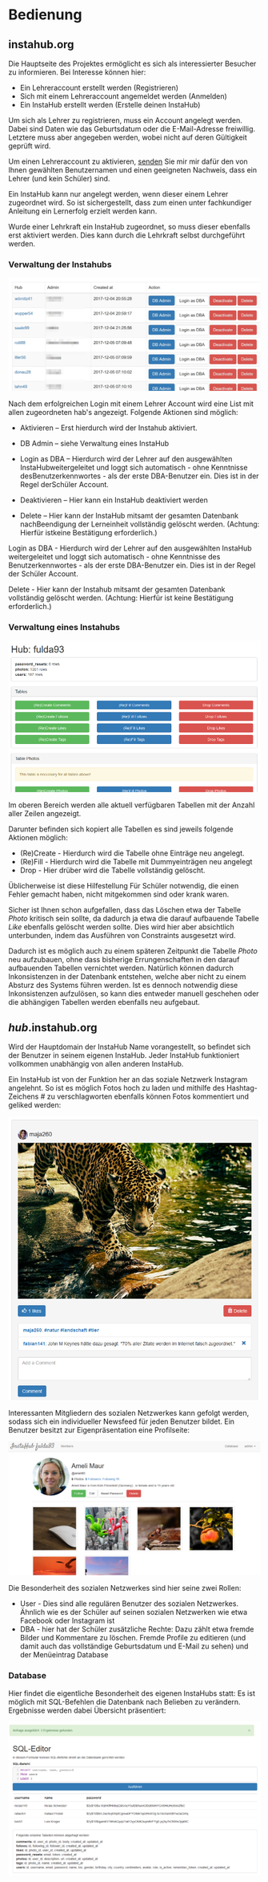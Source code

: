 # Bedienung

## instahub.org

Die Hauptseite des Projektes ermöglicht es sich als interessierter Besucher zu informieren. Bei Interesse können hier:

* Ein Lehreraccount erstellt werden (Registrieren)
* Sich mit einem Lehreraccount angemeldet werden (Anmelden)
* Ein InstaHub erstellt werden (Erstelle deinen InstaHub)

Um sich als Lehrer zu registrieren, muss ein Account angelegt werden. Dabei sind Daten wie das Geburtsdatum oder die E-Mail-Adresse freiwillig. Letztere muss aber angegeben werden, wobei nicht auf deren Gültigkeit geprüft wird. 

Um einen Lehreraccount zu aktivieren, [senden](https://wi-wissen.de/contact.php) Sie mir mir dafür den von Ihnen gewählten Benutzernamen und einen geeigneten Nachweis, dass ein Lehrer (und kein Schüler) sind.

Ein InstaHub kann nur angelegt werden, wenn dieser einem Lehrer zugeordnet wird. So ist sichergestellt, dass zum einen unter fachkundiger Anleitung ein Lernerfolg erzielt werden kann. 

Wurde einer Lehrkraft ein InstaHub zugeordnet, so muss dieser ebenfalls erst aktiviert werden. Dies kann durch die Lehrkraft selbst durchgeführt werden.



### Verwaltung der Instahubs

![hubs](img/hubs.jpg)

Nach dem erfolgreichen Login mit einem Lehrer Account wird eine List mit allen zugeordneten hab's angezeigt. Folgende Aktionen sind möglich:

 * Aktivieren – Erst hierdurch wird der Instahub aktiviert.

 * DB Admin – siehe Verwaltung eines InstaHub

 * Login as DBA – Hierdurch wird der Lehrer auf den ausgewählten InstaHubweitergeleitet und loggt sich automatisch - ohne Kenntnisse desBenutzerkennwortes - als der erste DBA-Benutzer ein. Dies ist in der Regel derSchüler Account.

 * Deaktivieren – Hier kann ein InstaHub deaktiviert werden

 * Delete – Hier kann der InstaHub mitsamt der gesamten Datenbank nachBeendigung der Lerneinheit vollständig gelöscht werden. (Achtung: Hierfür istkeine Bestätigung erforderlich.) 

Login as DBA - Hierdurch wird der Lehrer auf den ausgewählten InstaHub weitergeleitet und loggt sich automatisch - ohne Kenntnisse des Benutzerkennwortes - als der erste DBA-Benutzer ein. Dies ist in der Regel der Schüler Account.

Delete - Hier kann der Instahub mitsamt der gesamten Datenbank vollständig gelöscht werden. (Achtung: Hierfür ist keine Bestätigung erforderlich.) 



### Verwaltung eines Instahubs

![InstaHub Admin](img/hubadmin.png)

Im oberen Bereich werden alle aktuell verfügbaren Tabellen mit der Anzahl aller Zeilen angezeigt.

Darunter befinden sich kopiert alle Tabellen es sind jeweils folgende Aktionen möglich:

* (Re)Create - Hierdurch wird die Tabelle ohne Einträge neu angelegt.
* (Re)Fill - Hierdurch wird die Tabelle mit Dummyeinträgen neu angelegt
* Drop - Hier drüber wird die Tabelle vollständig gelöscht.

Üblicherweise ist diese Hilfestellung Für Schüler notwendig, die einen Fehler gemacht haben, nicht mitgekommen sind oder krank waren.

Sicher ist Ihnen schon aufgefallen, dass das Löschen etwa der Tabelle *Photo* kritisch sein sollte, da dadurch ja etwa die darauf aufbauende Tabelle *Like* ebenfalls gelöscht werden sollte. Dies wird hier aber absichtlich unterbunden, indem das Ausführen von Constraints ausgesetzt wird. 

Dadurch ist es möglich auch zu einem späteren Zeitpunkt die Tabelle *Photo* neu aufzubauen, ohne dass bisherige Errungenschaften in den darauf aufbauenden Tabellen vernichtet werden. Natürlich können dadurch Inkonsistenzen in der Datenbank entstehen, welche aber nicht zu einem Absturz des Systems führen werden. Ist es dennoch notwendig diese Inkonsistenzen aufzulösen, so kann dies entweder manuell geschehen oder die abhängigen Tabellen werden ebenfalls neu aufgebaut.



## *hub*.instahub.org

Wird der Hauptdomain der InstaHub Name vorangestellt, so befindet sich der Benutzer in seinem eigenen InstaHub. Jeder InstaHub funktioniert vollkommen unabhängig von allen anderen InstaHub.

Ein InstaHub ist von der Funktion her an das soziale Netzwerk Instagram angelehnt. So ist es möglich Fotos hoch zu laden und mithilfe des Hashtag-Zeichens # zu verschlagworten ebenfalls können Fotos kommentiert und geliked werden: 

![Photo](img/photo.png)

Interessanten Mitgliedern des sozialen Netzwerkes kann gefolgt werden, sodass sich ein individueller Newsfeed für jeden Benutzer bildet. Ein Benutzer besitzt zur Eigenpräsentation eine Profilseite:

![Profile](img/profile.png)

Die Besonderheit des sozialen Netzwerkes sind hier seine zwei Rollen:

* User - Dies sind alle regulären Benutzer des sozialen Netzwerkes. Ähnlich wie es der Schüler auf seinen sozialen Netzwerken wie etwa Facebook oder Instagram ist
* DBA - hier hat der Schüler zusätzliche Rechte: Dazu zählt etwa fremde Bilder und Kommentare zu löschen. Fremde Profile zu editieren (und damit auch das vollständige Geburtsdatum und E-Mail zu sehen) und der Menüeintrag Database



### Database

Hier findet die eigentliche Besonderheit des eigenen InstaHubs statt: Es ist möglich mit SQL-Befehlen die Datenbank nach Belieben zu verändern. Ergebnisse werden dabei Übersicht präsentiert:

![SQL-Editor](img/sqleditor.png)